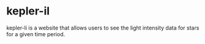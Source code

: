 # kepler-il
kepler-li is a website that allows users to see the light intensity data for stars for a given time period.
